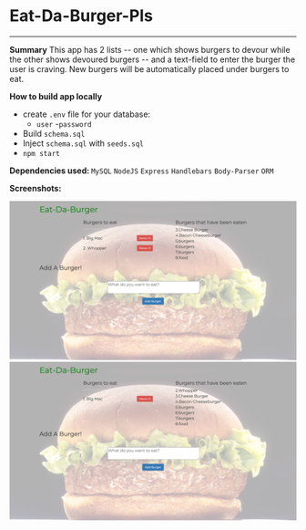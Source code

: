 <h1>Eat-Da-Burger-Pls</h1>

<hr/>

<strong>Summary</strong>
This app has 2 lists -- one which shows burgers to devour while the other shows devoured burgers -- and a text-field to enter the burger the user is craving. New burgers will be automatically placed under burgers to eat. 

<strong>How to build app locally</strong>

- create `.env` file for your database: 
    - `user` 
    -`password`
 - Build `schema.sql` 
 - Inject `schema.sql` with `seeds.sql`
 - `npm start` 

<strong>Dependencies used: </strong>
`MySQL`
`NodeJS`
`Express`
`Handlebars`
`Body-Parser`
`ORM`

<strong>Screenshots: </strong>

![screenshot-1](images/screenshot-1.png)
<br/>
![screenshot-2](/images/screenshot-2.png)

